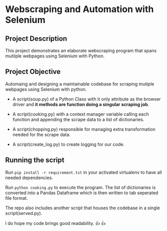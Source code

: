 # Webscraping and Automation with Selenium

## Project Description

This project demonstrates an elaborate webscraping program that spans mutilple webpages using Selenium with Python.

## Project Objective

Automaing and designing a maintainable codebase for scraping mutiple webpages using Selenium with python.

* A script(soup.py) of a Python Class with it only attribute as the browser driver and **it methods are function doing a singular scraping job**.

* A script(cooking.py) with a context manager variable calling each function and appending the scrape data to a list of dictionaries.

* A script(chopping.py) responsible for managing extra transformation needed for the scrape data.

* A script(create_log.py) to create logging for our code.

## Running the script

Run `pip install -r requirement.txt` in your activated virtualenv to have all needed dependencies.

Run `python cooking.py` to execute the program. The list of dictionaries is converted into a Pandas Dataframe which is then written to tab seperated file format.

The repo also includes another script that houses the codebase in a single script(served.py).

I do hope my code brings good readability. :+1: :+1:
